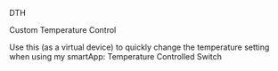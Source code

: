 DTH

Custom Temperature Control




Use this (as a virtual device) to quickly change the temperature setting when using my smartApp:
Temperature Controlled Switch